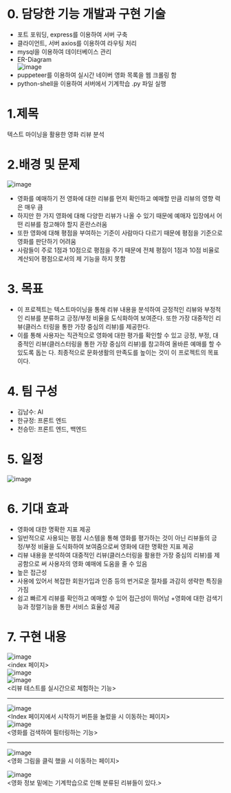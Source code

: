 # 0. 담당한 기능 개발과 구현 기술

+ 포트 포워딩, express를 이용하여 서버 구축
+ 클라이언트, 서버 axios를 이용하여 라우팅 처리
+ mysql을 이용하여 데이터베이스 관리
 + ER-Diagram   
![image](https://user-images.githubusercontent.com/63775931/97797384-f3a3c800-1c5f-11eb-83b7-04260e4c685a.png)   
+ puppeteer를 이용하여 실시간 네이버 영화 목록을 웹 크롤링 함
+ python-shell을 이용하여 서버에서 기계학습 .py 파일 실행


# 1.제목
텍스트 마이닝을 활용한 영화 리뷰 분석
   
# 2.배경 및 문제
![image](https://user-images.githubusercontent.com/63775931/97797081-2c8e6d80-1c5d-11eb-9041-05960e3d1d8e.png)   
+ 영화를 예매하기 전 영화에 대한 리뷰를 먼저 확인하고 예매할 만큼 리뷰의 영향
력은 매우 큼
+ 하지만 한 가지 영화에 대해 다양한 리뷰가 나올 수 있기 때문에 예매자 입장에서
어떤 리뷰를 참고해야 할지 혼란스러움
+ 또한 영화에 대해 평점을 부여하는 기준이 사람마다 다르기 때문에 평점을 기준으로
영화를 판단하기 어려움
+ 사람들이 주로 1점과 10점으로 평점을 주기 때문에 전체 평점이 1점과 10점 비율로
계산되어 평점으로서의 제 기능을 하지 못함

# 3. 목표
+ 이 프로젝트는 텍스트마이닝을 통해 리뷰 내용을 분석하여 긍정적인 리뷰와 부정적인
 리뷰를 분류하고 긍정/부정 비율을 도식화하여 보여준다. 또한 가장 대중적인 리뷰(클러스
터링을 통한 가장 중심의 리뷰)를 제공한다.
+ 이를 통해 사용자는 직관적으로 영화에 대한 평가를 확인할 수 있고 긍정, 부정, 대중적인
리뷰(클러스터링을 통한 가장 중심의 리뷰)를 참고하여 올바른 예매를 할 수 있도록 돕는
다. 최종적으로 문화생활의 만족도를 높이는 것이 이 프로젝트의 목표이다.

# 4. 팀 구성
+ 김남수: AI
+ 한규정: 프론트 엔드
+ 천승민: 프론트 엔드, 백엔드
# 5. 일정
![image](https://user-images.githubusercontent.com/63775931/97797119-ab83a600-1c5d-11eb-81eb-3b5c42dfe0f6.png)   
# 6. 기대 효과
+ 영화에 대한 명확한 지표 제공
 + 일반적으로 사용되는 평점 시스템을 통해 영화를 평가하는 것이 아닌 리뷰들의 긍정/부정
비율을 도식화하여 보여줌으로써 영화에 대한 명확한 지표 제공
 + 리뷰 내용을 분석하여 대중적인 리뷰(클러스터링을 활용한 가장 중심의 리뷰)를 제공함으로
써 사용자의 영화 예매에 도움을 줄 수 있음
+ 높은 접근성
 + 사용에 있어서 복잡한 회원가입과 인증 등의 번거로운 절차를 과감히 생략한 특징을 가짐
 + 쉽고 빠르게 리뷰를 확인하고 예매할 수 있어 접근성이 뛰어남
 +영화에 대한 검색기능과 정렬기능을 통한 서비스 효율성 제공
# 7. 구현 내용
![image](https://user-images.githubusercontent.com/63775931/97797152-0a491f80-1c5e-11eb-8bca-f2602d1123b9.png)   
<index 페이지>   
![image](https://user-images.githubusercontent.com/63775931/97797160-1af99580-1c5e-11eb-895d-d1feedc6b21e.png)   
![image](https://user-images.githubusercontent.com/63775931/97797163-2220a380-1c5e-11eb-94dd-b3ab60b61334.png)   
<리뷰 테스트를 실시간으로 체험하는 기능>   

--------
![image](https://user-images.githubusercontent.com/63775931/97797178-585e2300-1c5e-11eb-99a6-2c296fab0a16.png)   
<Index 페이지에서 시작하기 버튼을 눌렀을 시 이동하는 페이지>   
![image](https://user-images.githubusercontent.com/63775931/97797181-5b591380-1c5e-11eb-8318-11e98cf61175.png)   
<영화를 검색하여 필터링하는 기능>   

-------

![image](https://user-images.githubusercontent.com/63775931/97797191-70ce3d80-1c5e-11eb-9250-961441c95045.png)   
<영화 그림을 클릭 했을 시 이동하는 페이지>   


![image](https://user-images.githubusercontent.com/63775931/97797194-7461c480-1c5e-11eb-9ba8-d4b18326ceac.png)   
<영화 정보 밑에는 기계학습으로 인해 분류된 리뷰들이 있다.>   



